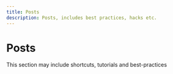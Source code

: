 ```yaml
---
title: Posts
description: Posts, includes best practices, hacks etc.
---
```


# Posts

This section may include shortcuts, tutorials and best-practices